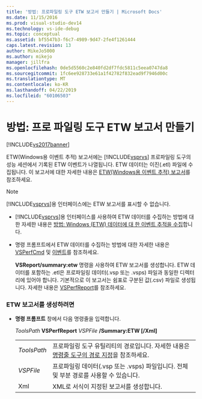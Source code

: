 ```yaml
---
title: '방법: 프로파일링 도구 ETW 보고서 만들기 | Microsoft Docs'
ms.date: 11/15/2016
ms.prod: visual-studio-dev14
ms.technology: vs-ide-debug
ms.topic: conceptual
ms.assetid: bf5547b3-f6c7-4989-9d47-2fe4f1261444
caps.latest.revision: 13
author: MikeJo5000
ms.author: mikejo
manager: jillfra
ms.openlocfilehash: 0de5d5560c2e840fd2df7fdc5811c5eea0747da8
ms.sourcegitcommit: 1fc6ee928733e61a1f42782f832ead9f7946d00c
ms.translationtype: MT
ms.contentlocale: ko-KR
ms.lasthandoff: 04/22/2019
ms.locfileid: "60106503"
---
```

# <a name="how-to-create-a-profiling-tools-etw-report"></a>방법: 프로 파일링 도구 ETW 보고서 만들기
[!INCLUDE[vs2017banner](../includes/vs2017banner.md)]

ETW(Windows용 이벤트 추적) 보고서에는 [!INCLUDE[vsprvs](../includes/vsprvs-md.md)] 프로파일링 도구의 성능 세션에서 기록된 ETW 이벤트가 나열됩니다. ETW 데이터는 이진(.etl) 파일에 수집됩니다. 이 보고서에 대한 자세한 내용은 [ETW(Windows용 이벤트 추적) 보고서](../profiling/event-tracing-for-windows-etw-report.md)를 참조하세요.  
  
> [!NOTE]
>  [!INCLUDE[vsprvs](../includes/vsprvs-md.md)]용 인터페이스에는 ETW 보고서를 표시할 수 없습니다.  
  
- [!INCLUDE[vsprvs](../includes/vsprvs-md.md)]용 인터페이스를 사용하여 ETW 데이터를 수집하는 방법에 대한 자세한 내용은 [방법: Windows (ETW) 데이터에 대 한 이벤트 추적을 수집](../profiling/how-to-collect-event-tracing-for-windows-etw-data.md)합니다.  
  
- 명령 프롬프트에서 ETW 데이터를 수집하는 방법에 대한 자세한 내용은 [VSPerfCmd](../profiling/vsperfcmd.md) 및 [이벤트](../profiling/events-vsperfcmd.md)를 참조하세요.  
  
  **VSReport/summary:etw** 명령을 사용하여 ETW 보고서를 생성합니다. ETW 데이터를 포함하는 .etl은 프로파일링 데이터(.vsp 또는 .vsps) 파일과 동일한 디렉터리에 있어야 합니다. 기본적으로 이 보고서는 쉼표로 구분된 값(.csv) 파일로 생성됩니다. 자세한 내용은 [VSPerfReport](../profiling/vsperfreport.md)를 참조하세요.  
  
### <a name="to-generate-an-etw-report"></a>ETW 보고서를 생성하려면  
  
- **명령 프롬프트** 창에서 다음 명령줄을 입력합니다.  
  
     *ToolsPath* **VSPerfReport** *VSPFile*  **/Summary:ETW [/Xml]**  
  
    |||  
    |-|-|  
    |*ToolsPath*|프로파일링 도구 유틸리티의 경로입니다. 자세한 내용은 [명령줄 도구의 경로 지정](../profiling/specifying-the-path-to-profiling-tools-command-line-tools.md)을 참조하세요.|  
    |*VSPFile*|프로파일링 데이터(.vsp 또는 .vsps) 파일입니다. 전체 및 부분 경로를 사용할 수 있습니다.|  
    |Xml|XML로 서식이 지정된 보고서를 생성합니다.|
